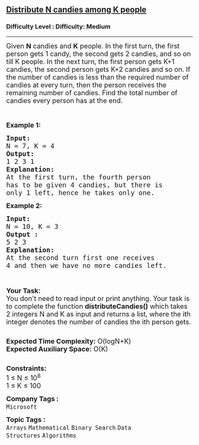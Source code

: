 <h2><a href="https://www.geeksforgeeks.org/problems/distribute-n-candies/1?page=1&difficulty=Medium&status=unsolved&sortBy=submissions">Distribute N candies among K people</a></h2><h3>Difficulty Level : Difficulty: Medium</h3><hr><div class="problems_problem_content__Xm_eO"><p><span style="font-size: 18px;">Given <strong>N</strong> candies and <strong>K</strong> people. In the first turn, the first person gets 1 candy, the second gets 2 candies, and so on till K people. In the next turn, the first person gets K+1 candies, the second person gets K+2 candies and so on. If the number of candies is less than the required number of candies at every turn, then the person receives the remaining number of candies. Find the total number of candies every person has at the end.</span></p>
<p>&nbsp;</p>
<p><span style="font-size: 18px;"><strong>Example 1:</strong></span></p>
<pre><span style="font-size: 18px;"><strong>Input:
</strong>N = 7, K = 4
<strong>Output:
</strong>1 2 3 1
<strong>Explanation:</strong>
At the first turn, the fourth person
has to be given 4 candies, but there is
only 1 left, hence he takes only one. </span>
</pre>
<div><span style="font-size: 18px;"><strong>Example 2:</strong></span></div>
<pre><span style="font-size: 18px;"><strong>Input:
</strong>N = 10, K = 3
<strong>Output :</strong>
5 2 3</span>
<span style="font-size: 18px;"><strong>Explanation:</strong>
At the second turn first one receives
4 and then we have no more candies left. </span>

</pre>
<p><br><span style="font-size: 18px;"><strong>Your Task:&nbsp;&nbsp;</strong><br>You don't need to read input or print anything. Your task is to complete the function <strong>distributeCandies()</strong>&nbsp;which takes 2 integers N and K as input and returns a list, where the ith integer denotes the number of candies the ith person gets.</span></p>
<p><br><span style="font-size: 18px;"><strong>Expected Time Complexity:</strong> O(logN+K)<br><strong>Expected Auxiliary Space:</strong> O(K)</span></p>
<p><br><span style="font-size: 18px;"><strong>Constraints:</strong><br>1 ≤ N ≤ 10<sup>8</sup><br>1 ≤ K ≤ 100</span></p></div><p><span style=font-size:18px><strong>Company Tags : </strong><br><code>Microsoft</code>&nbsp;<br><p><span style=font-size:18px><strong>Topic Tags : </strong><br><code>Arrays</code>&nbsp;<code>Mathematical</code>&nbsp;<code>Binary Search</code>&nbsp;<code>Data Structures</code>&nbsp;<code>Algorithms</code>&nbsp;